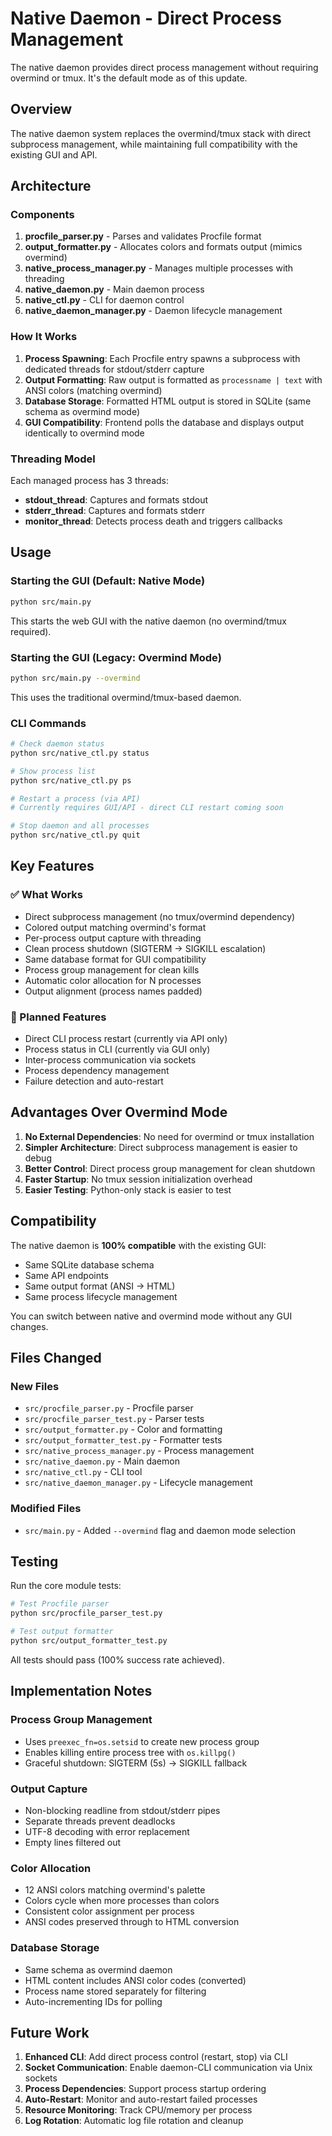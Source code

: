 # Native Daemon - Direct Process Management

The native daemon provides direct process management without requiring overmind or tmux. It's the default mode as of this update.

## Overview

The native daemon system replaces the overmind/tmux stack with direct subprocess management, while maintaining full compatibility with the existing GUI and API.

## Architecture

### Components

1. **procfile_parser.py** - Parses and validates Procfile format
2. **output_formatter.py** - Allocates colors and formats output (mimics overmind)
3. **native_process_manager.py** - Manages multiple processes with threading
4. **native_daemon.py** - Main daemon process
5. **native_ctl.py** - CLI for daemon control
6. **native_daemon_manager.py** - Daemon lifecycle management

### How It Works

1. **Process Spawning**: Each Procfile entry spawns a subprocess with dedicated threads for stdout/stderr capture
2. **Output Formatting**: Raw output is formatted as `processname | text` with ANSI colors (matching overmind)
3. **Database Storage**: Formatted HTML output is stored in SQLite (same schema as overmind mode)
4. **GUI Compatibility**: Frontend polls the database and displays output identically to overmind mode

### Threading Model

Each managed process has 3 threads:
- **stdout_thread**: Captures and formats stdout
- **stderr_thread**: Captures and formats stderr
- **monitor_thread**: Detects process death and triggers callbacks

## Usage

### Starting the GUI (Default: Native Mode)

```bash
python src/main.py
```

This starts the web GUI with the native daemon (no overmind/tmux required).

### Starting the GUI (Legacy: Overmind Mode)

```bash
python src/main.py --overmind
```

This uses the traditional overmind/tmux-based daemon.

### CLI Commands

```bash
# Check daemon status
python src/native_ctl.py status

# Show process list
python src/native_ctl.py ps

# Restart a process (via API)
# Currently requires GUI/API - direct CLI restart coming soon

# Stop daemon and all processes
python src/native_ctl.py quit
```

## Key Features

### ✅ What Works
- Direct subprocess management (no tmux/overmind dependency)
- Colored output matching overmind's format
- Per-process output capture with threading
- Clean process shutdown (SIGTERM → SIGKILL escalation)
- Same database format for GUI compatibility
- Process group management for clean kills
- Automatic color allocation for N processes
- Output alignment (process names padded)

### 🚧 Planned Features
- Direct CLI process restart (currently via API only)
- Process status in CLI (currently via GUI only)
- Inter-process communication via sockets
- Process dependency management
- Failure detection and auto-restart

## Advantages Over Overmind Mode

1. **No External Dependencies**: No need for overmind or tmux installation
2. **Simpler Architecture**: Direct subprocess management is easier to debug
3. **Better Control**: Direct process group management for clean shutdown
4. **Faster Startup**: No tmux session initialization overhead
5. **Easier Testing**: Python-only stack is easier to test

## Compatibility

The native daemon is **100% compatible** with the existing GUI:
- Same SQLite database schema
- Same API endpoints
- Same output format (ANSI → HTML)
- Same process lifecycle management

You can switch between native and overmind mode without any GUI changes.

## Files Changed

### New Files
- `src/procfile_parser.py` - Procfile parser
- `src/procfile_parser_test.py` - Parser tests
- `src/output_formatter.py` - Color and formatting
- `src/output_formatter_test.py` - Formatter tests
- `src/native_process_manager.py` - Process management
- `src/native_daemon.py` - Main daemon
- `src/native_ctl.py` - CLI tool
- `src/native_daemon_manager.py` - Lifecycle management

### Modified Files
- `src/main.py` - Added `--overmind` flag and daemon mode selection

## Testing

Run the core module tests:

```bash
# Test Procfile parser
python src/procfile_parser_test.py

# Test output formatter
python src/output_formatter_test.py
```

All tests should pass (100% success rate achieved).

## Implementation Notes

### Process Group Management
- Uses `preexec_fn=os.setsid` to create new process group
- Enables killing entire process tree with `os.killpg()`
- Graceful shutdown: SIGTERM (5s) → SIGKILL fallback

### Output Capture
- Non-blocking readline from stdout/stderr pipes
- Separate threads prevent deadlocks
- UTF-8 decoding with error replacement
- Empty lines filtered out

### Color Allocation
- 12 ANSI colors matching overmind's palette
- Colors cycle when more processes than colors
- Consistent color assignment per process
- ANSI codes preserved through to HTML conversion

### Database Storage
- Same schema as overmind daemon
- HTML content includes ANSI color codes (converted)
- Process name stored separately for filtering
- Auto-incrementing IDs for polling

## Future Work

1. **Enhanced CLI**: Add direct process control (restart, stop) via CLI
2. **Socket Communication**: Enable daemon-CLI communication via Unix sockets
3. **Process Dependencies**: Support process startup ordering
4. **Auto-Restart**: Monitor and auto-restart failed processes
5. **Resource Monitoring**: Track CPU/memory per process
6. **Log Rotation**: Automatic log file rotation and cleanup
